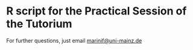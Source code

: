 # R script for the Practical Session of the Tutorium

For further questions, just email marinif@uni-mainz.de
